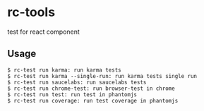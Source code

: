 # rc-tools

test for react component

## Usage

```
$ rc-test run karma: run karma tests
$ rc-test run karma --single-run: run karma tests single run
$ rc-test run saucelabs: run saucelabs tests
$ rc-test run chrome-test: run browser-test in chrome
$ rc-test run test: run test in phantomjs
$ rc-test run coverage: run test coverage in phantomjs
```
